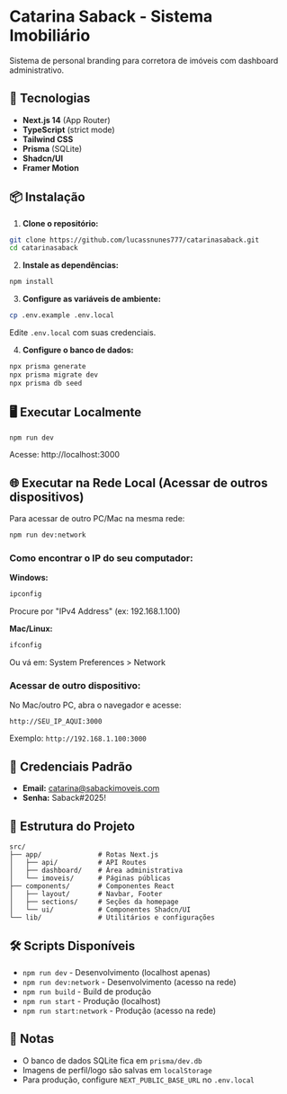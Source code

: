 # Catarina Saback - Sistema Imobiliário

Sistema de personal branding para corretora de imóveis com dashboard administrativo.

## 🚀 Tecnologias

- **Next.js 14** (App Router)
- **TypeScript** (strict mode)
- **Tailwind CSS**
- **Prisma** (SQLite)
- **Shadcn/UI**
- **Framer Motion**

## 📦 Instalação

1. **Clone o repositório:**
```bash
git clone https://github.com/lucassnunes777/catarinasaback.git
cd catarinasaback
```

2. **Instale as dependências:**
```bash
npm install
```

3. **Configure as variáveis de ambiente:**
```bash
cp .env.example .env.local
```

Edite `.env.local` com suas credenciais.

4. **Configure o banco de dados:**
```bash
npx prisma generate
npx prisma migrate dev
npx prisma db seed
```

## 🖥️ Executar Localmente

```bash
npm run dev
```

Acesse: http://localhost:3000

## 🌐 Executar na Rede Local (Acessar de outros dispositivos)

Para acessar de outro PC/Mac na mesma rede:

```bash
npm run dev:network
```

### Como encontrar o IP do seu computador:

**Windows:**
```bash
ipconfig
```
Procure por "IPv4 Address" (ex: 192.168.1.100)

**Mac/Linux:**
```bash
ifconfig
```
Ou vá em: System Preferences > Network

### Acessar de outro dispositivo:

No Mac/outro PC, abra o navegador e acesse:
```
http://SEU_IP_AQUI:3000
```

Exemplo: `http://192.168.1.100:3000`

## 🔐 Credenciais Padrão

- **Email:** catarina@sabackimoveis.com
- **Senha:** Saback#2025!

## 📁 Estrutura do Projeto

```
src/
├── app/              # Rotas Next.js
│   ├── api/          # API Routes
│   ├── dashboard/    # Área administrativa
│   └── imoveis/      # Páginas públicas
├── components/       # Componentes React
│   ├── layout/       # Navbar, Footer
│   ├── sections/     # Seções da homepage
│   └── ui/           # Componentes Shadcn/UI
└── lib/              # Utilitários e configurações
```

## 🛠️ Scripts Disponíveis

- `npm run dev` - Desenvolvimento (localhost apenas)
- `npm run dev:network` - Desenvolvimento (acesso na rede)
- `npm run build` - Build de produção
- `npm run start` - Produção (localhost)
- `npm run start:network` - Produção (acesso na rede)

## 📝 Notas

- O banco de dados SQLite fica em `prisma/dev.db`
- Imagens de perfil/logo são salvas em `localStorage`
- Para produção, configure `NEXT_PUBLIC_BASE_URL` no `.env.local`

